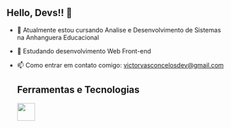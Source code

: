 ## Hello, Devs!! 👋

- 🔭 Atualmente estou cursando Analise e Desenvolvimento de Sistemas na Anhanguera Educacional
- 🌱 Estudando desenvolvimento Web Front-end 
- 📫 Como entrar em contato comigo: victorvasconcelosdev@gmail.com

  ## Ferramentas e Tecnologias
  <img src="https://cdn.jsdelivr.net/gh/devicons/devicon@latest/icons/html5/html5-original-wordmark.svg" width="40" height="40" />
          
